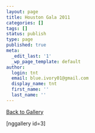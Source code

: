 ```yaml
---
layout: page
title: Houston Gala 2011
categories: []
tags: []
status: publish
type: page
published: true
meta:
  _edit_last: '1'
  _wp_page_template: default
author:
  login: tnt
  email: blue.ivory01@gmail.com
  display_name: tnt
  first_name: ''
  last_name: ''
---
```

<p><a title="Gallery" href="/events/gallery/">Back to Gallery</a></p>
<p>[nggallery id=3]</p>
